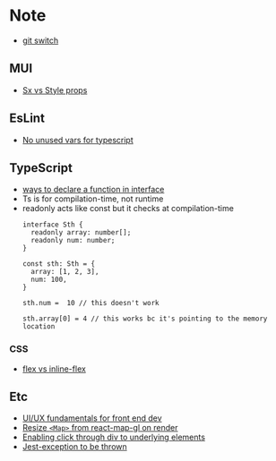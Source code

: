 # Note
- [git switch](https://stackoverflow.com/a/57266005)
## MUI
- [Sx vs Style props](https://stackoverflow.com/questions/72527461/when-should-i-use-style-instead-of-sx-prop-in-material-ui)

## EsLint
- [No unused vars for typescript](https://stackoverflow.com/questions/57802057/eslint-configuring-no-unused-vars-for-typescript)

## TypeScript
- [ways to declare a function in interface](https://stackoverflow.com/questions/30179394/multiple-ways-to-declare-a-function-on-a-typescript-interface-how-are-they-diff/30179665#30179665)
- Ts is for compilation-time, not runtime
- readonly acts like const but it checks at compilation-time
  ```
  interface Sth {
    readonly array: number[];
    readonly num: number;
  }

  const sth: Sth = {
    array: [1, 2, 3],
    num: 100,
  }

  sth.num =  10 // this doesn't work

  sth.array[0] = 4 // this works bc it's pointing to the memory location
  ```
### CSS
- [flex vs inline-flex](https://stackoverflow.com/a/27459133)
## Etc
- [UI/UX fundamentals for front end dev](https://medium.com/@hayavuk/ui-ux-design-fundamentals-for-the-front-end-developers-688ba43eaed4)
- [Resize `<Map>` from react-map-gl on render](https://stackoverflow.com/a/72984557)
- [Enabling click through div to underlying elements](https://stackoverflow.com/a/4839672)
- [Jest-exception to be thrown](https://stackoverflow.com/a/61982656)


